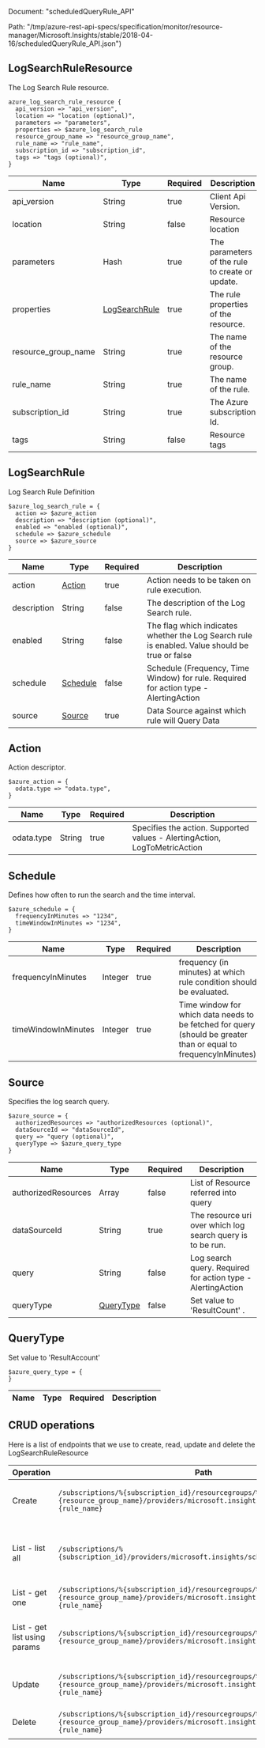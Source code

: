 Document: "scheduledQueryRule_API"


Path: "/tmp/azure-rest-api-specs/specification/monitor/resource-manager/Microsoft.Insights/stable/2018-04-16/scheduledQueryRule_API.json")

## LogSearchRuleResource

The Log Search Rule resource.

```puppet
azure_log_search_rule_resource {
  api_version => "api_version",
  location => "location (optional)",
  parameters => "parameters",
  properties => $azure_log_search_rule
  resource_group_name => "resource_group_name",
  rule_name => "rule_name",
  subscription_id => "subscription_id",
  tags => "tags (optional)",
}
```

| Name        | Type           | Required       | Description       |
| ------------- | ------------- | ------------- | ------------- |
|api_version | String | true | Client Api Version. |
|location | String | false | Resource location |
|parameters | Hash | true | The parameters of the rule to create or update. |
|properties | [LogSearchRule](#logsearchrule) | true | The rule properties of the resource. |
|resource_group_name | String | true | The name of the resource group. |
|rule_name | String | true | The name of the rule. |
|subscription_id | String | true | The Azure subscription Id. |
|tags | String | false | Resource tags |
        
## LogSearchRule

Log Search Rule Definition

```puppet
$azure_log_search_rule = {
  action => $azure_action
  description => "description (optional)",
  enabled => "enabled (optional)",
  schedule => $azure_schedule
  source => $azure_source
}
```

| Name        | Type           | Required       | Description       |
| ------------- | ------------- | ------------- | ------------- |
|action | [Action](#action) | true | Action needs to be taken on rule execution. |
|description | String | false | The description of the Log Search rule. |
|enabled | String | false | The flag which indicates whether the Log Search rule is enabled. Value should be true or false |
|schedule | [Schedule](#schedule) | false | Schedule (Frequency, Time Window) for rule. Required for action type - AlertingAction |
|source | [Source](#source) | true | Data Source against which rule will Query Data |
        
## Action

Action descriptor.

```puppet
$azure_action = {
  odata.type => "odata.type",
}
```

| Name        | Type           | Required       | Description       |
| ------------- | ------------- | ------------- | ------------- |
|odata.type | String | true | Specifies the action. Supported values - AlertingAction, LogToMetricAction |
        
## Schedule

Defines how often to run the search and the time interval.

```puppet
$azure_schedule = {
  frequencyInMinutes => "1234",
  timeWindowInMinutes => "1234",
}
```

| Name        | Type           | Required       | Description       |
| ------------- | ------------- | ------------- | ------------- |
|frequencyInMinutes | Integer | true | frequency (in minutes) at which rule condition should be evaluated. |
|timeWindowInMinutes | Integer | true | Time window for which data needs to be fetched for query (should be greater than or equal to frequencyInMinutes). |
        
## Source

Specifies the log search query.

```puppet
$azure_source = {
  authorizedResources => "authorizedResources (optional)",
  dataSourceId => "dataSourceId",
  query => "query (optional)",
  queryType => $azure_query_type
}
```

| Name        | Type           | Required       | Description       |
| ------------- | ------------- | ------------- | ------------- |
|authorizedResources | Array | false | List of  Resource referred into query |
|dataSourceId | String | true | The resource uri over which log search query is to be run. |
|query | String | false | Log search query. Required for action type - AlertingAction |
|queryType | [QueryType](#querytype) | false | Set value to 'ResultCount' . |
        
## QueryType

Set value to 'ResultAccount'

```puppet
$azure_query_type = {
}
```

| Name        | Type           | Required       | Description       |
| ------------- | ------------- | ------------- | ------------- |



## CRUD operations

Here is a list of endpoints that we use to create, read, update and delete the LogSearchRuleResource

| Operation | Path | Verb | Description | OperationID |
| ------------- | ------------- | ------------- | ------------- | ------------- |
|Create|`/subscriptions/%{subscription_id}/resourcegroups/%{resource_group_name}/providers/microsoft.insights/scheduledQueryRules/%{rule_name}`|Put|Creates or updates an log search rule.|ScheduledQueryRules_CreateOrUpdate|
|List - list all|`/subscriptions/%{subscription_id}/providers/microsoft.insights/scheduledQueryRules`|Get|List the Log Search rules within a subscription group.|ScheduledQueryRules_ListBySubscription|
|List - get one|`/subscriptions/%{subscription_id}/resourcegroups/%{resource_group_name}/providers/microsoft.insights/scheduledQueryRules/%{rule_name}`|Get|Gets an Log Search rule|ScheduledQueryRules_Get|
|List - get list using params|`/subscriptions/%{subscription_id}/resourcegroups/%{resource_group_name}/providers/microsoft.insights/scheduledQueryRules`|Get|List the Log Search rules within a resource group.|ScheduledQueryRules_ListByResourceGroup|
|Update|`/subscriptions/%{subscription_id}/resourcegroups/%{resource_group_name}/providers/microsoft.insights/scheduledQueryRules/%{rule_name}`|Put|Creates or updates an log search rule.|ScheduledQueryRules_CreateOrUpdate|
|Delete|`/subscriptions/%{subscription_id}/resourcegroups/%{resource_group_name}/providers/microsoft.insights/scheduledQueryRules/%{rule_name}`|Delete|Deletes a Log Search rule|ScheduledQueryRules_Delete|
